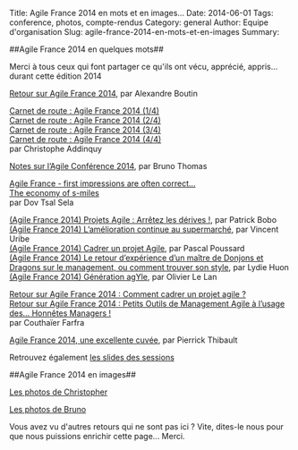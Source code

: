 Title: Agile France 2014 en mots et en images...
Date: 2014-06-01
Tags: conference, photos, compte-rendus
Category: general
Author: Equipe d'organisation
Slug: agile-france-2014-en-mots-et-en-images
Summary: 

##Agile France 2014 en quelques mots##

Merci à tous ceux qui font partager ce qu'ils ont vécu, apprécié, appris... durant cette édition 2014

[Retour sur Agile France 2014][6], par Alexandre Boutin

[Carnet de route : Agile France 2014 (1/4)][1]  
[Carnet de route : Agile France 2014 (2/4)][2]  
[Carnet de route : Agile France 2014 (3/4)][15]  
[Carnet de route : Agile France 2014 (4/4)][16]  
par Christophe Addinquy  

[Notes sur l’Agile Conférence 2014][3], par Bruno Thomas

[Agile France - first impressions are often correct...][4]  
[The economy of s-miles][5]  
par Dov Tsal Sela  

[(Agile France 2014) Projets Agile : Arrêtez les dérives !][7], par Patrick Bobo  
[(Agile France 2014) L’amélioration continue au supermarché][8], par Vincent Uribe  
[(Agile France 2014) Cadrer un projet Agile][14], par Pascal Poussard  
[(Agile France 2014) Le retour d’expérience d’un maître de Donjons et Dragons sur le management, ou comment trouver son style][17], par Lydie Huon  
[(Agile France 2014) Génération agYle][14], par Olivier Le Lan   

[Retour sur Agile France 2014 : Comment cadrer un projet agile ?][9]  
[Retour sur Agile France 2014 : Petits Outils de Management Agile à l’usage des… Honnêtes Managers !][13]  
par Couthaïer Farfra  

[Agile France 2014, une excellente cuvée][18], par Pierrick Thibault  

Retrouvez également [les slides des sessions][10]

##Agile France 2014 en images##

[Les photos de Christopher][12]  

[Les photos de Bruno][11]  


Vous avez vu d'autres retours qui ne sont pas ici ? Vite, dites-le nous pour que nous puissions enrichir cette page... Merci.





[1]: http://freethinker.addinq.uy/post/86940308452/carnet-de-route-agile-france-2014-1-4
[2]: http://freethinker.addinq.uy/post/87337149477/carnet-de-route-agile-france-2014-2-4
[3]: http://www.barreverte.fr/notes-sur-lagile-conference-2014
[4]: http://scrumembear.blogspot.fr/2014/05/agile-france-first-impressions-are.html
[5]: http://scrumembear.blogspot.fr/2014/05/the-economy-of-s-miles.html
[6]: http://www.agilex.fr/2014/05/retour-sur-agile-france-2014/
[7]: http://blog.soat.fr/2014/05/agile-france-2014-projets-agile-arretez-les-derives/
[8]: http://blog.soat.fr/2014/05/agile-france-2014-lamelioration-continue-au-supermarche/
[9]: http://blog.xebia.fr/2014/05/28/retour-sur-agile-france-2014-comment-cadrer-un-projet-agile/
[10]: http://2014.conference-agile.fr/slides-des-sessions.html
[11]: https://www.flickr.com/photos/31719094@N04/sets/72157644815216765/
[12]: http://photos.seeshoot.com/agile-france-2014
[13]: http://blog.xebia.fr/2014/06/04/retour-sur-agile-france-2014-petits-outils-de-management-agile-a-lusage-des-honnetes-managers/
[14]: http://blog.soat.fr/2014/06/agile-france-2014-cadrer-un-projet-agile/
[15]: http://freethinker.addinq.uy/post/88115912577/carnet-de-route-agile-france-2014-3-4 
[16]: http://freethinker.addinq.uy/post/88513954672/carnet-de-route-agile-france-2014-4-4
[17]: http://blog.soat.fr/2014/06/agile-france-2014-le-retour-dexperience-dun-maitre-de-donjons-et-dragons-sur-le-management-ou-comment-trouver-son-style/
[18]: http://www.agilegarden.fr/agile-france-2014-une-excellente-cuvee/
[19]: http://blog.soat.fr/2014/06/agile-france-2014-generation-agyle/
